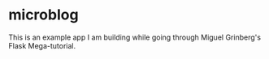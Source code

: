 # microblog
This is an example app I am building while going through Miguel Grinberg's Flask Mega-tutorial.
